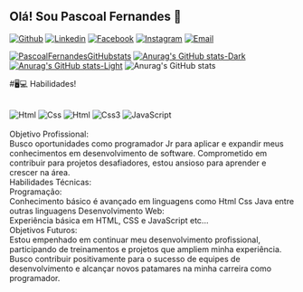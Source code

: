 ## Olá! Sou Pascoal Fernandes 👾

[![Github](https://img.shields.io/badge/GitHub-100000?style=for-the-badge&logo=github&logoColor=white)](https://github.com/Lost-Fernandes/Lost-Fernandes/)
[![Linkedin](https://img.shields.io/badge/LinkedIn-0077B5?style=for-the-badge&logo=linkedin&logoColor=white)](https://www.linkedin.com/in/pascoal-fernandes-fernandes-521964151/)
[![Facebook](https://img.shields.io/badge/Facebook-1877F2?style=for-the-badge&logo=facebook&logoColor=white)](https://www.facebook.com/Andreiamae4385/)
[![Instagram](https://img.shields.io/badge/Instagram-E4405F?style=for-the-badge&logo=instagram&logoColor=white)](https://www.instagram.com/pascoalfernandescosta/)
[![Email](https://img.shields.io/badge/Gmail-D14836?style=for-the-badge&logo=gmail&logoColor=white)](fernandes.artex18@gmail.com)

[![PascoalFernandesGitHubstats](https://github-readme-stats.vercel.app/api?username=white)](pascoalfernandes&showicons=true&theme=dracula)
[![Anurag's GitHub stats-Dark](https://github-readme-stats.vercel.app/api?username=anuraghazra&show_icons=true&theme=dark#gh-dark-mode-only)](https://github.com/anuraghazra/github-readme-stats#gh-dark-mode-only)
[![Anurag's GitHub stats-Light](https://github-readme-stats.vercel.app/api?username=anuraghazra&show_icons=true&theme=default#gh-light-mode-only)](https://github.com/anuraghazra/github-readme-stats#gh-light-mode-only)
![Anurag's GitHub stats](https://github-readme-stats.vercel.app/api?username=anuraghazra&show_icons=true&theme=transparent)

#🖥️💻 Habilidades!


<div style="display: ínline_block"><br>
<img align= "center"alt="Html" src="https://img.shields.io/badge/HTML-239120?style=for-the-badge&logo=html5&logoColor=white"/>
<img align= "center"alt="Css" src="https://img.shields.io/badge/CSS-239120?&style=for-the-badge&logo=css3&logoColor=white"/>
<img align= "center"alt="Html" src="https://img.shields.io/badge/HTML5-E34F26?style=for-the-badge&logo=html5&logoColor=white"/>
<img align= "center"alt="Css3" src="https://img.shields.io/badge/CSS3-1572B6?style=for-the-badge&logo=css3&logoColor=white"/>
<img align= "center"alt="JavaScript" src="https://img.shields.io/badge/JavaScript-323330?style=for-the-badge&logo=javascript&logoColor=F7DF1E"/>
</div>
<br>
Objetivo Profissional:<br>
Busco oportunidades como programador Jr para aplicar e expandir meus conhecimentos em desenvolvimento de software. Comprometido em contribuir para projetos desafiadores, estou ansioso para aprender e crescer na área.
<br>
Habilidades Técnicas:
<br>
Programação: 
<br>
Conhecimento básico é avançado em linguagens como Html Css Java entre outras linguagens
Desenvolvimento Web: 
<br>
Experiência básica em HTML, CSS e JavaScript etc...
<br>
Objetivos Futuros:
<br>
Estou empenhado em continuar meu desenvolvimento profissional, participando de treinamentos e projetos que ampliem minha experiência. Busco contribuir positivamente para o sucesso de equipes de desenvolvimento e alcançar novos patamares na minha carreira como programador.





